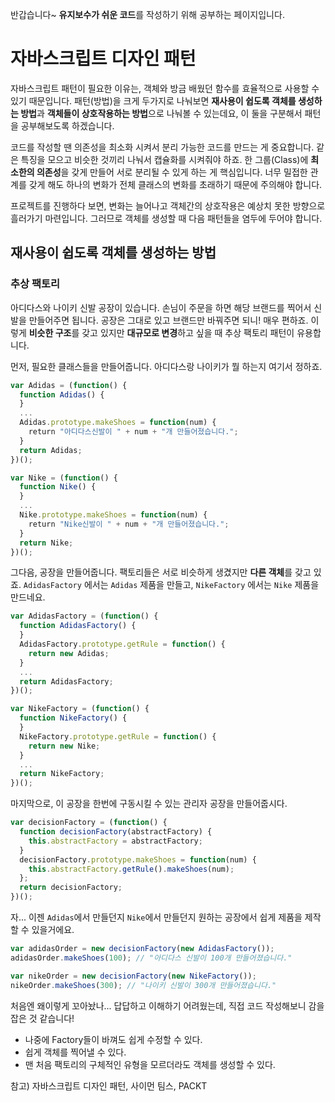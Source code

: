 반갑습니다~
**유지보수가 쉬운 코드**를 작성하기 위해 공부하는 페이지입니다.

# 자바스크립트 디자인 패턴

자바스크립트 패턴이 필요한 이유는, 객체와 방금 배웠던 함수를 효율적으로 사용할 수 있기 때문입니다. 패턴(방법)을 크게 두가지로 나눠보면 
**재사용이 쉽도록 객체를 생성하는 방법**과 **객체들이 상호작용하는 방법**으로 나눠볼 수 있는데요, 이 둘을 구분해서 패턴을 공부해보도록 하겠습니다.

코드를 작성할 땐 의존성을 최소화 시켜서 분리 가능한 코드를 만드는 게 중요합니다. 같은 특징을 모으고 비슷한 것끼리 나눠서 캡슐화를 시켜줘야 하죠. 
한 그룹(Class)에 **최소한의 의존성**을 갖게 만들어 서로 분리될 수 있게 하는 게 핵심입니다. 너무 밀접한 관계를 갖게 해도 하나의 변화가 전체 클래스의 변화를 초래하기 때문에 주의해야 합니다.

프로젝트를 진행하다 보면, 변화는 늘어나고 객체간의 상호작용은 예상치 못한 방향으로 흘러가기 마련입니다.
그러므로 객체를 생성할 때 다음 패턴들을 염두에 두어야 합니다.

## 재사용이 쉽도록 객체를 생성하는 방법

### 추상 팩토리

아디다스와 나이키 신발 공장이 있습니다. 손님이 주문을 하면 해당 브랜드를 찍어서 신발을 만들어주면 됩니다. 
공장은 그대로 있고 브랜드만 바꿔주면 되니! 매우 편하죠. 이렇게 **비슷한 구조**를 갖고 있지만 **대규모로 변경**하고 싶을 때 추상 팩토리 패턴이 유용합니다. 

먼저, 필요한 클래스들을 만들어줍니다. 아디다스랑 나이키가 뭘 하는지 여기서 정하죠.

```javascript
var Adidas = (function() {
  function Adidas() {
  }
  ...
  Adidas.prototype.makeShoes = function(num) {
    return "아디다스신발이 " + num + "개 만들어졌습니다.";
  }
  return Adidas;
})();

var Nike = (function() {
  function Nike() {
  }
  ...
  Nike.prototype.makeShoes = function(num) {
    return "Nike신발이 " + num + "개 만들어졌습니다.";
  }
  return Nike;
})();
```

그다음, 공장을 만들어줍니다. 팩토리들은 서로 비슷하게 생겼지만 **다른 객체**를 갖고 있죠. `AdidasFactory` 에서는 `Adidas` 제품을 만들고, 
`NikeFactory` 에서는 `Nike` 제품을 만드네요.

```javascript
var AdidasFactory = (function() {
  function AdidasFactory() {
  }
  AdidasFactory.prototype.getRule = function() {
    return new Adidas;
  }
  ...
  return AdidasFactory;
})();

var NikeFactory = (function() {
  function NikeFactory() {
  }
  NikeFactory.prototype.getRule = function() {
    return new Nike;
  }
  ...
  return NikeFactory;
})();
```

마지막으로, 이 공장을 한번에 구동시킬 수 있는 관리자 공장을 만들어줍시다.

```javascript
var decisionFactory = (function() {
  function decisionFactory(abstractFactory) {
    this.abstractFactory = abstractFactory;
  }
  decisionFactory.prototype.makeShoes = function(num) {
    this.abstractFactory.getRule().makeShoes(num);
  };
  return decisionFactory;
})();
```

자... 이젠 `Adidas`에서 만들던지 `Nike`에서 만들던지 원하는 공장에서 쉽게 제품을 제작할 수 있을거에요.

```javascript
var adidasOrder = new decisionFactory(new AdidasFactory());
adidasOrder.makeShoes(100); // "아디다스 신발이 100개 만들어졌습니다."

var nikeOrder = new decisionFactory(new NikeFactory());
nikeOrder.makeShoes(300); // "나이키 신발이 300개 만들어졌습니다."
```

처음엔 왜이렇게 꼬아놨나... 답답하고 이해하기 어려웠는데, 직접 코드 작성해보니 감을 잡은 것 같습니다!

- 나중에 Factory들이 바껴도 쉽게 수정할 수 있다. 
- 쉽게 객체를 찍어낼 수 있다.
- 맨 처음 팩토리의 구체적인 유형을 모르더라도 객체를 생성할 수 있다.


참고) 자바스크립트 디자인 패턴, 사이먼 팀스, PACKT

